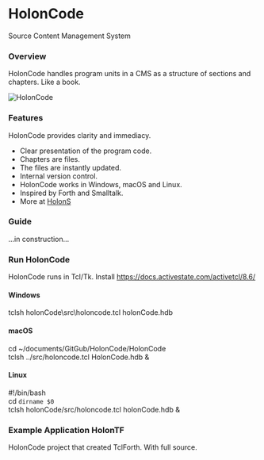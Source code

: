 # HolonCode

Source Content Management System

### Overview
HolonCode handles program units in a CMS as a structure of sections and chapters. 
Like a book.  


![HolonCode](https://www.holonforth.com/images/holoncode1.jpg)


### Features
HolonCode provides clarity and immediacy.

* Clear presentation of the program code.
* Chapters are files. 
* The files are instantly updated.
* Internal version control.
* HolonCode works in Windows, macOS and Linux.
* Inspired by Forth and Smalltalk.
* More at [HolonS](https://www.holonforth.com/holons.html)

### Guide
...in construction...

### Run HolonCode
HolonCode runs in Tcl/Tk. Install https://docs.activestate.com/activetcl/8.6/

#### Windows
tclsh holonCode\src\holoncode.tcl holonCode.hdb

#### macOS
cd ~/documents/GitGub/HolonCode/HolonCode<br>tclsh ../src/holoncode.tcl HolonCode.hdb &

#### Linux
#!/bin/bash<br>cd `dirname $0` <br>tclsh holonCode/src/holoncode.tcl holonCode.hdb &


### Example Application HolonTF
HolonCode project that created TclForth.
With full source.



